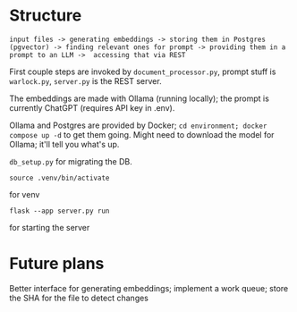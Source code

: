 # Structure

```
input files -> generating embeddings -> storing them in Postgres (pgvector) -> finding relevant ones for prompt -> providing them in a prompt to an LLM ->  accessing that via REST
```

First couple steps are invoked by `document_processor.py`, prompt stuff is `warlock.py`, `server.py` is the REST server.

The embeddings are made with Ollama (running locally); the prompt is currently ChatGPT (requires API key in .env).

Ollama and Postgres are provided by Docker; `cd environment; docker compose up -d` to get them going. Might need to download the model for Ollama; it'll tell you what's up.

`db_setup.py` for migrating the DB.

```
source .venv/bin/activate
```
for venv


```
flask --app server.py run
```

for starting the server


# Future plans

Better interface for generating embeddings; implement a work queue; store the SHA for the file to detect changes
